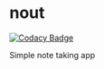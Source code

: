 # nout

[![Codacy Badge](https://api.codacy.com/project/badge/Grade/06d9024261ee4ec796993f6521e897de)](https://www.codacy.com/app/fmartingr/nout?utm_source=github.com&utm_medium=referral&utm_content=fmartingr/nout&utm_campaign=badger)

Simple note taking app
